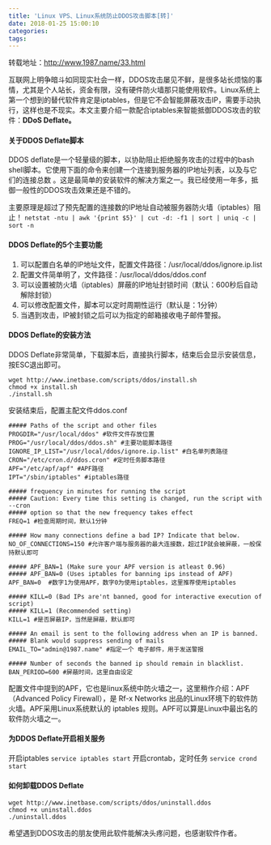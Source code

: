 ```yaml
---
title: 'Linux VPS、Linux系统防止DDOS攻击脚本[转]'
date: 2018-01-25 15:00:10
categories:
tags:
---
```

转载地址：http://www.1987.name/33.html

互联网上明争暗斗如同现实社会一样，DDOS攻击屡见不鲜，是很多站长烦恼的事情，尤其是个人站长，资金有限，没有硬件防火墙那只能使用软件。Linux系统上第一个想到的替代软件肯定是iptables，但是它不会智能屏蔽攻击IP，需要手动执行，这样也是不现实。本文主要介绍一款配合iptables来智能抵御DDOS攻击的软件：**DDoS Deflate。**
<!--more-->
#### 关于DDOS Deflate脚本
DDOS deflate是一个轻量级的脚本，以协助阻止拒绝服务攻击的过程中的bash shell脚本。它使用下面的命令来创建一个连接到服务器的IP地址列表，以及与它们的连接总数 。这是最简单的安装软件的解决方案之一。我已经使用一年多，抵御一般性的DDOS攻击效果还是不错的。

主要原理是超过了预先配置的连接数的IP地址自动被服务器防火墙（iptables）阻止！
`netstat -ntu | awk '{print $5}' | cut -d: -f1 | sort | uniq -c | sort -n`

#### DDOS Deflate的5个主要功能
1. 可以配置白名单的IP地址文件，配置文件路径：/usr/local/ddos/ignore.ip.list
2. 配置文件简单明了，文件路径：/usr/local/ddos/ddos.conf
3. 可以设置被防火墙（iptables）屏蔽的IP地址封锁时间（默认：600秒后自动解除封锁）
4. 可以修改配置文件，脚本可以定时周期性运行（默认是：1分钟）
5. 当遇到攻击，IP被封锁之后可以为指定的邮箱接收电子邮件警报。

#### DDOS Deflate的安装方法
DDOS Deflate非常简单，下载脚本后，直接执行脚本，结束后会显示安装信息，按ESC退出即可。
```
wget http://www.inetbase.com/scripts/ddos/install.sh
chmod +x install.sh
./install.sh
```
安装结束后，配置主配文件ddos.conf
```
##### Paths of the script and other files
PROGDIR="/usr/local/ddos" #软件文件存放位置
PROG="/usr/local/ddos/ddos.sh" #主要功能脚本路径
IGNORE_IP_LIST="/usr/local/ddos/ignore.ip.list" #白名单列表路径
CRON="/etc/cron.d/ddos.cron" #定时任务脚本路径
APF="/etc/apf/apf" #APF路径
IPT="/sbin/iptables" #iptables路径

##### frequency in minutes for running the script
##### Caution: Every time this setting is changed, run the script with --cron
##### option so that the new frequency takes effect
FREQ=1 #检查周期时间，默认1分钟

##### How many connections define a bad IP? Indicate that below.
NO_OF_CONNECTIONS=150 #允许客户端与服务器的最大连接数，超过IP就会被屏蔽，一般保持默认即可

##### APF_BAN=1 (Make sure your APF version is atleast 0.96)
##### APF_BAN=0 (Uses iptables for banning ips instead of APF)
APF_BAN=0  #数字1为使用APF，数字0为使用iptables，这里推荐使用iptables 

##### KILL=0 (Bad IPs are'nt banned, good for interactive execution of script)
##### KILL=1 (Recommended setting)
KILL=1 #是否屏蔽IP，当然是屏蔽，默认即可

##### An email is sent to the following address when an IP is banned.
##### Blank would suppress sending of mails
EMAIL_TO="admin@1987.name" #指定一个 电子邮件，用于发送警报 

##### Number of seconds the banned ip should remain in blacklist.
BAN_PERIOD=600 #屏蔽时间，这里自由设定
```
配置文件中提到的APF，它也是linux系统中防火墙之一，这里稍作介绍：APF（Advanced Policy Firewall），是 Rf-x Networks 出品的Linux环境下的软件防火墙。APF采用Linux系统默认的 iptables 规则。APF可以算是Linux中最出名的软件防火墙之一。

#### 为DDOS Deflate开启相关服务
开启iptables
`service iptables start`
开启crontab，定时任务
`service crond start`

#### 如何卸载DDOS Deflate
```
wget http://www.inetbase.com/scripts/ddos/uninstall.ddos
chmod +x uninstall.ddos
./uninstall.ddos
```
希望遇到DDOS攻击的朋友使用此软件能解决头疼问题，也感谢软件作者。